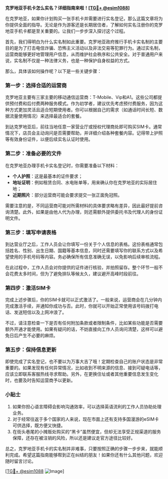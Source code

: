 **克罗地亚手机卡怎么实名？详细指南来啦！[[TG💪+ @esim1088](https://t.me/s/esim1088)]**

在克罗地亚，如果你计划购买一张手机卡并需要进行实名登记，那么这篇文章将为你提供全面的指导。无论是作为游客还是长期居住者，了解如何实名注册你的克罗地亚手机卡都是至关重要的。让我们一步步深入探讨这个过程。

首先，我们得明白为什么实名制如此重要。克罗地亚政府推行手机卡实名制的主要目的是为了打击电信诈骗、恐怖主义活动以及非法交易等犯罪行为。通过实名制，运营商能够更好地管理用户信息，从而维护社会秩序和公共安全。对于普通用户来说，实名制不仅是一种法律义务，也是一种保护自身权益的方式。

那么，具体该如何操作呢？以下是一些关键步骤：

### 第一步：选择合适的运营商

克罗地亚主要有三家主要的移动通信运营商：T-Mobile、Vip和A1。这些公司都提供预付费和后付费两种服务模式。作为初学者，建议优先考虑预付费服务，因为这种方式更加灵活且适合短期使用者。你可以根据自己的需求（如通话时间长短、数据流量使用情况）来选择最适合的套餐。

到达克罗地亚后，前往当地任意一家营业厅或授权代理商处即可购买SIM卡。通常情况下，店员会主动询问是否需要帮助，并详细介绍各种套餐内容。记得带上护照等有效身份证件，以便后续实名认证时使用。

### 第二步：准备必要的文件

在克罗地亚办理手机卡实名登记时，你需要准备以下材料：
- **个人护照**：这是最基本的证件要求；
- **地址证明**：例如租赁合同、水电账单等，用来确认你在克罗地亚的实际居住地；
- **近期照片**：部分运营商可能会要求提交一张正面免冠照。

需要注意的是，不同运营商可能对所需材料的具体要求略有差异，因此最好提前咨询清楚。此外，如果是由他人代为办理，则还需额外提供委托书及代理人的身份证明文件。

### 第三步：填写申请表格

到达营业厅之后，工作人员会让你填写一份关于个人信息的表格。这份表格通常包括姓名、性别、出生日期、国籍等基本信息，同时还需要填写你的联系方式以及希望使用的手机号码等内容。务必确保所有信息准确无误，以免影响后续审核流程。

在此过程中，工作人员会对你提供的证件进行核验，并拍照留存。整个环节一般不会花费太多时间，但为了避免排队等候太久，建议避开高峰时段前往。

### 第四步：激活SIM卡

完成上述步骤后，你的SIM卡就可以正式激活了。一般来说，运营商会在几分钟内完成激活手续，并通知你成功与否。此时，你就可以开始正常使用该号码拨打电话、发送短信以及上网冲浪了。

不过，请注意检查一下是否有任何附加条款或者限制条件，比如某些功能是否需要额外开通才能使用。如果有疑问的话，不妨直接向工作人员询问清楚，这样可以避免日后产生不必要的麻烦。

### 第五步：保持信息更新

即使完成了实名登记，也不要以为万事大吉了哦！定期检查自己的账户状态是非常重要的。如果发现有任何异常情况，比如收到不明来源的信息、接到可疑电话等，应该立即联系客服热线寻求帮助。另外，在更换住址或者其他重要信息发生变化时，也要及时告知运营商予以更新。

### 小贴士

1. 如果你担心语言障碍会影响沟通效率，可以选择英语流利的工作人员协助处理业务。
2. 对于经常往返于多个国家的人来说，现在市面上还有支持多国漫游的eSIM卡可供选择，既方便又快捷。
3. 在街头巷尾的小摊贩处购买的“黑卡”虽然便宜，但却无法享受正规渠道的服务保障，还存在被注销的风险，所以还是建议走官方途径比较好。

总之，克罗地亚手机卡的实名制并非难事，只要按照正确的步骤一步步来，就能顺利完成。希望这篇指南能够帮到正在纠结的朋友！如果你还有什么其他问题，欢迎随时留言讨论。

[[TG💪+ @esim1088](https://t.me/s/esim1088) ![Image](https://i.postimg.cc/4NQfJmqS/Snipaste-2025-05-13-00-14-12.png)]